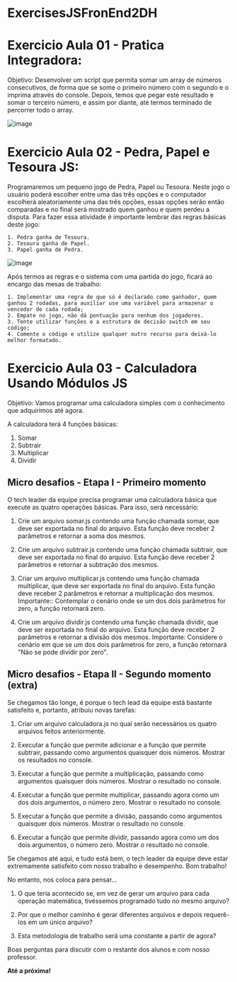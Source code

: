 # ExercisesJSFronEnd2DH

# Exercicio Aula 01 - Pratica Integradora:

Objetivo: Desenvolver um script que permita somar um array de números consecutivos, de forma que se some o primeiro número com o segundo e o imprima através do console. 
Depois, temos que pegar este resultado e somar o terceiro número, e assim por diante, até termos terminado de percorrer todo o array.

![image](https://user-images.githubusercontent.com/70419007/174400114-9f353030-764b-4f1e-b0b6-7ad35273ad04.png)

# Exercicio Aula 02 - Pedra, Papel e Tesoura JS:

Programaremos um pequeno jogo de Pedra, Papel ou Tesoura. Neste jogo o usuário poderá escolher entre uma das três opções e o computador escolherá aleatoriamente uma das três opções, essas opções serão então comparadas e no final será mostrado quem ganhou e quem perdeu a disputa. Para fazer essa atividade é importante lembrar das regras básicas deste jogo:

```
1. Pedra ganha de Tesoura.
2. Tesoura ganha de Papel.
3. Papel ganha de Pedra.
```

![image](https://user-images.githubusercontent.com/70419007/174400510-56a74dd0-204f-40ed-8d0b-21eb90659491.png)

Após termos as regras e o sistema com uma partida do jogo, ficará ao encargo das mesas de trabalho:

```
1. Implementar uma regra de que só é declarado como ganhador, quem ganhou 2 rodadas, para auxiliar use uma variável para armazenar o vencedor de cada rodada;
2. Empate no jogo, não dá pontuação para nenhum dos jogadores.
3. Tente utilizar funções e a estrutura de decisão switch em seu código;
4. Comente o código e utilize qualquer outro recurso para deixá-lo melhor formatado.

```

# Exercicio Aula 03 - Calculadora Usando Módulos JS

Objetivo: Vamos programar uma calculadora simples com o conhecimento que adquirimos até agora.

A calculadora terá 4 funções básicas:

1. Somar <br>
2. Subtrair <br>
3. Multiplicar <br>
4. Dividir <br>


## Micro desafios - Etapa I - Primeiro momento

O tech leader da equipe precisa programar uma calculadora básica que execute as quatro operações básicas. Para isso, será necessário:

1. Crie um arquivo somar.js contendo uma função chamada somar, que deve ser exportada no final do arquivo. Esta função deve receber 2 parâmetros e retornar a soma dos mesmos.
2. Crie um arquivo subtrair.js contendo uma função chamada subtrair, que deve ser exportada no final do arquivo. Esta função deve receber 2 parâmetros e retornar a subtração dos mesmos.
3. Criar um arquivo multiplicar.js contendo uma função chamada multiplicar, que deve ser exportada no final do arquivo. Esta função deve receber 2 parâmetros e retornar a multiplicação dos mesmos. Importante:: Contemplar o cenário onde se um dos dois parâmetros for zero, a função retornará zero.

4. Crie um arquivo dividir.js contendo uma função chamada dividir, que deve ser exportada no final do arquivo. Esta função deve receber 2 parâmetros e retornar a divisão dos mesmos. Importante: Considere o cenário em que se um dos dois parâmetros for zero, a função retornará "Não se pode dividir por zero".

## Micro desafios - Etapa II - Segundo momento (extra)

Se chegamos tão longe, é porque o tech lead da equipe está bastante satisfeito e, portanto, atribuiu novas tarefas:

1. Criar um arquivo calculadora.js no qual serão necessários os quatro arquivos feitos anteriormente.


2. Executar a função que permite adicionar e a função que permite subtrair, passando como argumentos quaisquer dois números. Mostrar os resultados no console.

3. Executar a função que permite a multiplicação, passando como argumentos quaisquer dois números. Mostrar o resultado no console.


4. Executar a função que permite multiplicar, passando agora como um dos dois argumentos, o número zero. Mostrar o resultado no console.


5. Executar a função que permite a divisão, passando como argumentos quaisquer dois números. Mostrar o resultado no console.


6. Executar a função que permite dividir, passando agora como um dos dois argumentos, o número zero. Mostrar o resultado no console.

Se chegamos até aqui, e tudo está bem, o tech leader da equipe deve estar extremamente satisfeito com nosso trabalho e desempenho. Bom trabalho!

No entanto, nos coloca para pensar…

1. O que teria acontecido se, em vez de gerar um arquivo para cada operação matemática, tivéssemos programado tudo no mesmo arquivo?


2. Por que o melhor caminho é gerar diferentes arquivos e depois requerê-los em um único arquivo?


3. Esta metodologia de trabalho será uma constante a partir de agora?

Boas perguntas para discutir com o restante dos alunos e com nosso professor.

<b>Até a próxima! </b>

